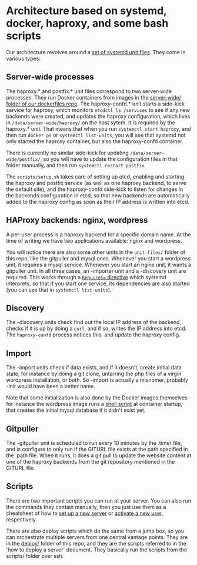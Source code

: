 # Architecture based on systemd, docker, haproxy, and some bash scripts
Our architecture revolves around a
[set of systemd unit files](https://github.com/indiehosters/indiehosters/tree/master/unit-files). They come in various types:

## Server-wide processes

The haproxy.* and postfix.* unit files correspond to two server-wide processes. They run Docker containers from images in the
[server-wide/ folder of our dockerfiles repo](https://github.com/indiehosters/dockerfiles/tree/master/server-wide).
The haproxy-confd.* unit starts a side-kick service for haproxy, which monitors `etcdctl ls /services` to see if any new backends were created, and updates the haproxy configuration, which lives in `/data/server-wide/haproxy/` on the host sytem. It is required by the haproxy.* unit. That means that when you run `systemctl start haproxy`, and then run `docker ps` or `systemctl list-units`, you will see that systemd not only started the haproxy container, but also the haproxy-confd container.

There is currently no similar side-kick for updating `/data/server-wide/postfix/`, so you will have to update the configuration files in that folder manually, and then run `systemctl restart postfix`.

The `scripts/setup.sh` takes care of setting up etcd, enabling and starting the haproxy and postfix service (as well as one haproxy backend, to serve the default site), and the haproxy-confd side-kick to listen for changes in the backends configuration in etcd, so that new backends are automatically added to the haproxy config as soon as their IP address is written into etcd.

## HAProxy backends: nginx, wordpress

A per-user process is a haproxy backend for a specific domain name. At the time of writing we have two applications available: nginx and wordpress.

You will notice there are also some other units in the `unit-files/` folder of this repo, like the gitpuller and mysql ones. Whenever you start a wordpress unit, it requires a mysql service.
Whenever you start an nginx unit, it wants a gitpuller unit. In all three cases, an -importer unit and a -discovery unit are required.
This works through a
[`Requires=` directive](https://github.com/indiehosters/indiehosters/blob/0.1.0/unit-files/nginx@.service#L6-L7) which systemd interprets, so that if you start one service, its dependencies are also started (you can see that in `systemctl list-units`).

## Discovery

The -discovery units check find out the local IP address of the backend, checks if it is up by doing a `curl`, and if so, writes the IP address into etcd. The `haproxy-confd` process notices this, and update the haproxy config.

## Import

The -import units check if data exists, and if it doesn't, create initial data state, for instance by doing a git clone, untarring the php files of a virgin wordpress installation, or both. So -import is actually a misnomer, probably -init would have been a better name.

Note that some initialization is also done by the Docker images themselves - for instance the wordpress image runs a [shell script](https://github.com/pierreozoux/tutum-docker-wordpress-nosql/blob/master/run-wordpress.sh) at container startup, that creates the initial mysql database if it didn't exist yet.

## Gitpuller

The -gitpuller unit is scheduled to run every 10 minutes by the .timer file, and is configure to only run if the GITURL file exists at the path specified in the .path file. When it runs, it does a git pull to update the website content at one of the haproxy backends from the git repository mentioned in the GITURL file.

## Scripts

There are two important scripts you can run at your server. You can also run the commands they contain manually, then you just use them as a cheatsheet of how to [set up a new server](https://github.com/indiehosters/indiehosters/tree/master/scripts/setup.sh) or [activate a new user](https://github.com/indiehosters/indiehosters/tree/master/scripts/activate-user.sh), respectively.

There are also deploy scripts which do the same from a jump box, so you can orchestrate multiple servers from one central vantage points. They are in the
[deploy/](https://github.com/indiehosters/indiehosters/tree/master/deploy)
 folder of this repo, and they are the scripts referred to in the 'how to deploy a server' document. They basically run the scripts from the scripts/ folder over ssh.
